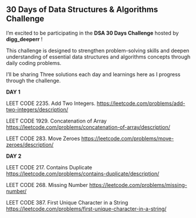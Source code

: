 
## 30 Days of Data Structures & Algorithms Challenge

I’m excited to be participating in the **DSA 30 Days Challenge** hosted by **digg_deeperr** ! 

This challenge is designed to strengthen problem-solving skills and deepen understanding of essential data structures and algorithms concepts through daily coding problems.

I’ll be sharing Three solutions each day  and learnings here as I progress through the challenge.

**DAY 1** 


LEET CODE 2235. Add Two Integers.
https://leetcode.com/problems/add-two-integers/description/

LEET CODE 1929. Concatenation of Array
https://leetcode.com/problems/concatenation-of-array/description/

LEET CODE 283. Move Zeroes
https://leetcode.com/problems/move-zeroes/description/

**DAY 2**


LEET CODE  217. Contains Duplicate
https://leetcode.com/problems/contains-duplicate/description/

LEET CODE 268. Missing Number
https://leetcode.com/problems/missing-number/

LEET CODE 387. First Unique Character in a String
https://leetcode.com/problems/first-unique-character-in-a-string/
